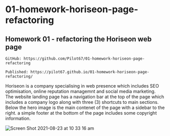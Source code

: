 # 01-homework-horiseon-page-refactoring
## Homework 01 - refactoring the Horiseon web page

```
GitHub: https://github.com/Pilot67/01-homework-horiseon-page-refactoring
```
```
Published: https://pilot67.github.io/01-homework-horiseon-page-refactoring/
```

Horiseon is a company specialising in web presence which includes SEO optimisation, online reputation managemnt and social media marketing.\
The website landing page has a navigation bar at the top of the page which includes a company logo along with three (3) shortcuts to main sections. Below the hero image is the main contenet of the page with a sidebar to the right.
a simple footer at the bottom of the page includes some copyright information.

![Screen Shot 2021-08-23 at 10 33 16 am](https://user-images.githubusercontent.com/86697483/130375833-affe1129-884f-4d31-b473-a023065d8379.png)
